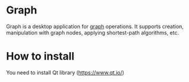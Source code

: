 # Graph

Graph is a desktop application for [graph](https://en.wikipedia.org/wiki/Graph_(discrete_mathematics)) operations.
It supports creation, manipulation with graph nodes, applying shortest-path algorithms, etc.

# How to install
You need to install Qt library (https://www.qt.io/)
